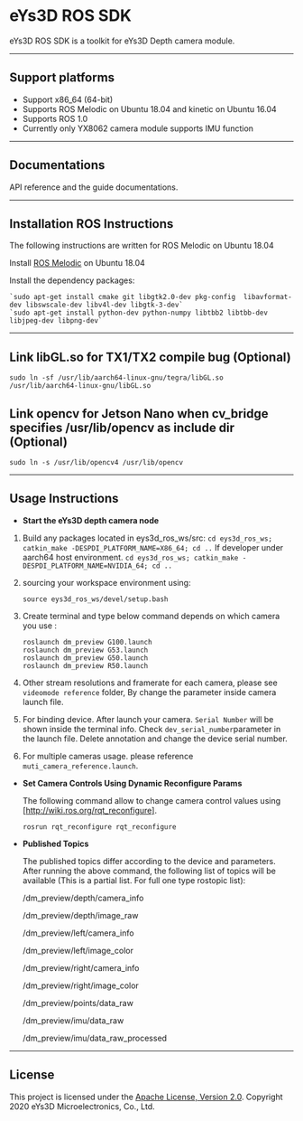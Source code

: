# **eYs3D ROS SDK**

eYs3D ROS SDK is a toolkit for eYs3D Depth camera module.

----------

## Support platforms

* Support x86_64 (64-bit)
* Supports ROS Melodic on Ubuntu 18.04 and kinetic on Ubuntu 16.04
* Supports ROS 1.0
* Currently only YX8062 camera module supports IMU function

----------

## Documentations

API reference and the guide documentations.

----------

## Installation ROS Instructions

The following instructions are written for ROS Melodic on Ubuntu 18.04  

Install [ROS Melodic][1] on Ubuntu 18.04  

Install the dependency packages:

    `sudo apt-get install cmake git libgtk2.0-dev pkg-config  libavformat-dev libswscale-dev libv4l-dev libgtk-3-dev`
    `sudo apt-get install python-dev python-numpy libtbb2 libtbb-dev libjpeg-dev libpng-dev`

----------

## Link libGL.so for TX1/TX2 compile bug (Optional)

  `sudo ln -sf /usr/lib/aarch64-linux-gnu/tegra/libGL.so /usr/lib/aarch64-linux-gnu/libGL.so`

## Link opencv for Jetson Nano when cv_bridge specifies /usr/lib/opencv as include dir (Optional)

  `sudo ln -s /usr/lib/opencv4 /usr/lib/opencv`

----------

## Usage Instructions

 - **Start the eYs3D depth camera node**
 1. Build any packages located in eys3d_ros_ws/src:
    `cd eys3d_ros_ws; catkin_make -DESPDI_PLATFORM_NAME=X86_64; cd ..`
    If developer under aarch64 host environment.
    `cd eys3d_ros_ws; catkin_make -DESPDI_PLATFORM_NAME=NVIDIA_64; cd ..`
 
 2. sourcing your workspace environment using:  

    `source eys3d_ros_ws/devel/setup.bash`

 3. Create terminal and type below command depends on which camera you use :  

    `roslaunch dm_preview G100.launch`  
    `roslaunch dm_preview G53.launch`  
    `roslaunch dm_preview G50.launch`  
    `roslaunch dm_preview R50.launch`  

 4. Other stream resolutions and framerate for each camera, please see `videomode reference` folder, By change the parameter inside camera launch file.  

 5. For binding device. After launch your camera. `Serial Number` will be shown inside the terminal info. Check `dev_serial_number`parameter in the launch file. Delete annotation and change the device serial number.

 6. For multiple cameras usage. please reference `muti_camera_reference.launch`.  

 - **Set Camera Controls Using Dynamic Reconfigure Params**
 
    The following command allow to change camera control values using [http://wiki.ros.org/rqt_reconfigure].  

    `rosrun rqt_reconfigure rqt_reconfigure`  

 - **Published Topics**  

    The published topics differ according to the device and parameters. After running the above command, the following list of topics will be available (This is a partial list. For full one type rostopic list):  

    /dm_preview/depth/camera_info  
    
    /dm_preview/depth/image_raw  
    
    /dm_preview/left/camera_info  
    
    /dm_preview/left/image_color  
    
    /dm_preview/right/camera_info  
    
    /dm_preview/right/image_color  
    
    /dm_preview/points/data_raw  
    
    /dm_preview/imu/data_raw  
    
    /dm_preview/imu/data_raw_processed  

----------

 ## License

This project is licensed under the [Apache License, Version 2.0](/LICENSE). Copyright 2020 eYs3D Microelectronics, Co., Ltd.

  [1]: http://wiki.ros.org/melodic/Installation/Ubuntu
  [2]: https://github.com/eYs3D/eys3d_ros
  [3]: https://www.ecapturecamera.com/
